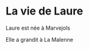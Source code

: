 <!--
title: La vie de Laure

description: Une petite histoire

image_url: https://github.com/edacook/laure-cordesse/blob/master/peinture%20louise.jpg
-->

# La vie de Laure

Laure est née à Marvejols  

Elle a grandit à La Malenne 
